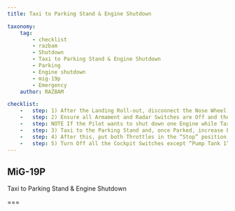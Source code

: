 ```yaml
---
title: Taxi to Parking Stand & Engine Shutdown

taxonomy:
    tag:
        - checklist
        - razbam
        - Shutdown
        - Taxi to Parking Stand & Engine Shutdown
        - Parking
        - Engine shutdown
        - mig-19p
        - Emergency
    author: RAZBAM

checklist:
    -   step: 1) After the Landing Roll-out, disconnect the Nose Wheel Brake and un-pressurize the Cockpit. The Canopy can be opened if necessary.
    -   step: 2) Ensure all Armament and Radar Switches are Off and the Trigger is in its Safe Position.
    -   step: NOTE If the Pilot wants to shut down one Engine while Taxiing to the Parking Stand, the LH Engine must be stopped first. This is because the Hydraulic Pump that controls the Afterburner Nozzle Petals is powered by the RH Engine.
    -   step: 3) Taxi to the Parking Stand and, once Parked, increase Engine RPM to 10,000 for 1 minute.
    -   step: 4) After this, put both Throttles in the “Stop” position.
    -   step: 5) Turn Off all the Cockpit Switches except “Pump Tank 1” and “Battery”.<br />Once both Engines have completely stopped rotating, turn these Off.
---
```


## MiG-19P 
Taxi to Parking Stand & Engine Shutdown

===


